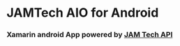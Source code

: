 # JAMTech AIO for Android

### Xamarin android App powered by [JAM Tech API](https://github.com/jaguado/jamtech)
